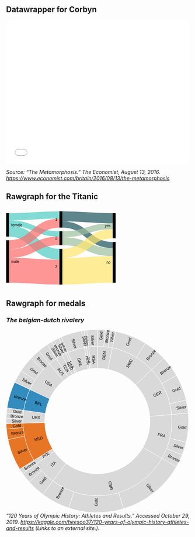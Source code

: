 ## Datawrapper for Corbyn

<iframe title="Labour Party on social media" aria-label="Bar Chart" id="datawrapper-chart-sCBJz" src="//datawrapper.dwcdn.net/sCBJz/1/" scrolling="no" frameborder="0" style="width: 0; min-width: 100% !important; border: none;" height="391"></iframe><script type="text/javascript">!function(){"use strict";window.addEventListener("message",function(a){if(void 0!==a.data["datawrapper-height"])for(var e in a.data["datawrapper-height"]){var t=document.getElementById("datawrapper-chart-"+e)||document.querySelector("iframe[src*='"+e+"']");t&&(t.style.height=a.data["datawrapper-height"][e]+"px")}})}();</script>

*Source: “The Metamorphosis.” The Economist, August 13, 2016. https://www.economist.com/britain/2016/08/13/the-metamorphosis*

## Rawgraph for the Titanic

<svg width="500" height="220" xmlns="http://www.w3.org/2000/svg"><g transform="translate(0, 10)"><g class="links" fill="none" stroke-opacity="0.7"><path d="M8,14.900687547746257C77,14.900687547746257,77,9.900687547746399,146,9.900687547746399" stroke-width="19.80137509549274" style="stroke: rgb(78, 205, 196);"></path><path d="M8,32.089381207028154C77,32.089381207028154,77,61.70359052711994,146,61.70359052711994" stroke-width="14.576012223071046" style="stroke: rgb(78, 205, 196);"></path><path d="M8,54.228418640183236C77,54.228418640183236,77,117.35676088617265,146,117.35676088617265" stroke-width="29.702062643239113" style="stroke: rgb(78, 205, 196);"></path><path d="M8,91.38655462184872C77,91.38655462184872,77,32.1084797555386,146,32.1084797555386" stroke-width="24.61420932009167" style="stroke: rgb(255, 107, 107);"></path><path d="M8,115.45072574484337C77,115.45072574484337,77,80.74866310160428,146,80.74866310160428" stroke-width="23.51413292589763" style="stroke: rgb(255, 107, 107);"></path><path d="M8,161.1038961038961C77,161.1038961038961,77,166.1038961038961,146,166.1038961038961" stroke-width="67.79220779220779" style="stroke: rgb(255, 107, 107);"></path><path d="M154,13.750954927425544C223,13.750954927425544,223,18.750954927425518,292,18.750954927425518" stroke-width="27.501909854851032" style="stroke: rgb(26, 83, 92);"></path><path d="M154,35.95874713521775C223,35.95874713521775,223,92.21161191749428,292,92.21161191749428" stroke-width="16.913674560733384" style="stroke: rgb(26, 83, 92);"></path><path d="M154,81.64247517188693C223,81.64247517188693,223,111.53170359052712,292,111.53170359052712" stroke-width="21.726508785332314" style="stroke: rgb(158, 191, 158);"></path><path d="M154,62.5974025974026C223,62.5974025974026,223,40.683728036669216,292,40.683728036669216" stroke-width="16.363636363636363" style="stroke: rgb(158, 191, 158);"></path><path d="M154,163.69747899159665C223,163.69747899159665,223,158.69747899159665,292,158.69747899159665" stroke-width="72.60504201680672" style="stroke: rgb(255, 230, 109);"></path><path d="M154,114.95034377387319C223,114.95034377387319,223,61.31016042780749,292,61.31016042780749" stroke-width="24.889228418640183" style="stroke: rgb(255, 230, 109);"></path></g><g class="nodes" font-family="Arial, Helvetica" font-size="10"><g><rect x="146" y="2.842170943040401e-14" height="44.41558441558439" width="8" fill="#000"></rect><text x="140" y="22.207792207792224" dy="0.35em" text-anchor="end">1</text></g><g><rect x="146" y="54.41558441558442" height="38.09014514896867" width="8" fill="#000"></rect><text x="140" y="73.46065699006876" dy="0.35em" text-anchor="end">2</text></g><g><rect x="146" y="102.50572956455309" height="97.4942704354469" width="8" fill="#000"></rect><text x="140" y="151.25286478227653" dy="0.35em" text-anchor="end">3</text></g><g><rect x="0" y="4.999999999999886" height="64.079449961803" width="8" fill="#000"></rect><text x="14" y="37.03972498090138" dy="0.35em" text-anchor="start">female</text></g><g><rect x="0" y="79.07944996180288" height="115.92055003819723" width="8" fill="#000"></rect><text x="14" y="137.0397249809015" dy="0.35em" text-anchor="start">male</text></g><g><rect x="292" y="83.75477463712758" height="111.24522536287243" width="8" fill="#000"></rect><text x="286" y="139.3773873185638" dy="0.35em" text-anchor="end">no</text></g><g><rect x="292" y="5" height="68.75477463712758" width="8" fill="#000"></rect><text x="286" y="39.37738731856379" dy="0.35em" text-anchor="end">yes</text></g></g></g></svg>

## Rawgraph for medals

### *The belgian-dutch rivalery*

<svg width="500" height="500" xmlns="http://www.w3.org/2000/svg"><g transform="translate(250, 250)"><g display="none"><path d="M8.838126989374223e-15,-144.33756729740642A144.33756729740642,144.33756729740642,0,1,1,-8.838126989374223e-15,144.33756729740642A144.33756729740642,144.33756729740642,0,1,1,8.838126989374223e-15,-144.33756729740642Z" style="stroke: rgb(255, 255, 255); fill: rgb(217, 217, 217); fill-rule: evenodd;"></path><text transform="translate(4.4190634946871116e-15,72.16878364870321)rotate(90)" text-anchor="middle" dx="6" dy=".35em" style="font-size: 11px; font-family: Arial, Helvetica;"></text><title>undefined: none</title></g><g><path d="M1.249899905434872e-14,-204.12414523193152A204.12414523193152,204.12414523193152,0,0,1,41.27748910315352,-199.90706730880154L29.187592455193673,-141.35564290116915A144.33756729740642,144.33756729740642,0,0,0,8.838126989374223e-15,-144.33756729740642Z" style="stroke: rgb(255, 255, 255); fill: rgb(217, 217, 217); fill-rule: evenodd;"></path><text transform="translate(17.70796669831615,-173.32864503633283)rotate(-84.16666666666667)" text-anchor="middle" dx="6" dy=".35em" style="font-size: 11px; font-family: Arial, Helvetica;">DEN</text><title>DEN: none</title></g><g><path d="M41.27748910315352,-199.90706730880154A204.12414523193152,204.12414523193152,0,0,1,148.47452285033592,-140.0784877525159L104.9873419409095,-99.05044858816073A144.33756729740642,144.33756729740642,0,0,0,29.187592455193673,-141.35564290116915Z" style="stroke: rgb(255, 255, 255); fill: rgb(217, 217, 217); fill-rule: evenodd;"></path><text transform="translate(84.91170941636817,-152.13938634919623)rotate(-60.833333333333336)" text-anchor="middle" dx="6" dy=".35em" style="font-size: 11px; font-family: Arial, Helvetica;">SWE</text><title>SWE: none</title></g><g><path d="M148.47452285033592,-140.0784877525159A204.12414523193152,204.12414523193152,0,0,1,203.34739123255963,-17.790591490419864L143.7883192771368,-12.579847884195571A144.33756729740642,144.33756729740642,0,0,0,104.9873419409095,-99.05044858816073Z" style="stroke: rgb(255, 255, 255); fill: rgb(217, 217, 217); fill-rule: evenodd;"></path><text transform="translate(158.96099315415785,-71.3287735080558)rotate(-24.166666666666675)" text-anchor="middle" dx="6" dy=".35em" style="font-size: 11px; font-family: Arial, Helvetica;">GER</text><title>GER: none</title></g><g><path d="M203.34739123255963,-17.790591490419864A204.12414523193152,204.12414523193152,0,0,1,176.77669529663692,102.06207261596573L125,72.16878364870318A144.33756729740642,144.33756729740642,0,0,0,143.7883192771368,-12.579847884195571Z" style="stroke: rgb(255, 255, 255); fill: rgb(217, 217, 217); fill-rule: evenodd;"></path><text transform="translate(170.10088928828335,37.71045926603)rotate(12.499999999999998)" text-anchor="middle" dx="6" dy=".35em" style="font-size: 11px; font-family: Arial, Helvetica;">FRA</text><title>FRA: none</title></g><g><path d="M176.77669529663692,102.06207261596573A204.12414523193152,204.12414523193152,0,0,1,-121.89448709923518,163.7327110918312L-86.19241841712531,115.77651031509166A144.33756729740642,144.33756729740642,0,0,0,125,72.16878364870318Z" style="stroke: rgb(255, 255, 255); fill: rgb(217, 217, 217); fill-rule: evenodd;"></path><text transform="translate(35.23254077917367,170.63135510498532)rotate(78.33333333333331)" text-anchor="middle" dx="6" dy=".35em" style="font-size: 11px; font-family: Arial, Helvetica;">GBR</text><title>GBR: none</title></g><g><path d="M-121.89448709923518,163.7327110918312A204.12414523193152,204.12414523193152,0,0,1,-167.20871085547972,117.08079979533471L-118.23441331937038,82.7886274820257A144.33756729740642,144.33756729740642,0,0,0,-86.19241841712531,115.77651031509166Z" style="stroke: rgb(255, 255, 255); fill: rgb(217, 217, 217); fill-rule: evenodd;"></path><text transform="translate(-124.97859492129201,121.39498377700515)rotate(315.83333333333337)" text-anchor="middle" dx="6" dy=".35em" style="font-size: 11px; font-family: Arial, Helvetica;">ITA</text><title>ITA: none</title></g><g><path d="M-167.20871085547972,117.08079979533471A204.12414523193152,204.12414523193152,0,0,1,-173.7334632538484,107.16039572757452L-122.84810998582007,75.77384249360188A144.33756729740642,144.33756729740642,0,0,0,-118.23441331937038,82.7886274820257Z" style="stroke: rgb(255, 255, 255); fill: rgb(217, 217, 217); fill-rule: evenodd;"></path><text transform="translate(-145.56775678117012,95.74141977439983)rotate(326.6666666666667)" text-anchor="middle" dx="6" dy=".35em" style="font-size: 11px; font-family: Arial, Helvetica;">POL</text><title>POL: none</title></g><g><path d="M-173.7334632538484,107.16039572757452A204.12414523193152,204.12414523193152,0,0,1,-204.0377905290703,5.9368933527487115L-144.27650530142589,4.1980175489099505A144.33756729740642,144.33756729740642,0,0,0,-122.84810998582007,75.77384249360188Z" style="stroke: rgb(255, 255, 255); fill: rgb(230, 118, 38); fill-rule: evenodd;"></path><text transform="translate(-166.91133302330024,49.96997281472843)rotate(343.3333333333333)" text-anchor="middle" dx="6" dy=".35em" style="font-size: 11px; font-family: Arial, Helvetica;">NED</text><title>NED: none</title></g><g><path d="M-204.0377905290703,5.9368933527487115A204.12414523193152,204.12414523193152,0,0,1,-201.968928732217,-29.584091897966477L-142.81359909553314,-20.919111996298092A144.33756729740642,144.33756729740642,0,0,0,-144.27650530142589,4.1980175489099505Z" style="stroke: rgb(255, 255, 255); fill: rgb(217, 217, 217); fill-rule: evenodd;"></path><text transform="translate(-173.93608523160773,-10.130623328435057)rotate(363.33333333333337)" text-anchor="middle" dx="6" dy=".35em" style="font-size: 11px; font-family: Arial, Helvetica;">URS</text><title>URS: none</title></g><g><path d="M-201.968928732217,-29.584091897966477A204.12414523193152,204.12414523193152,0,0,1,-184.99930234589957,-86.26659143722503L-130.81426120356593,-60.99969179511116A144.33756729740642,144.33756729740642,0,0,0,-142.81359909553314,-20.919111996298092Z" style="stroke: rgb(255, 255, 255); fill: rgb(52, 139, 189); fill-rule: evenodd;"></path><text transform="translate(-166.91133302330024,-49.96997281472839)rotate(376.66666666666674)" text-anchor="middle" dx="6" dy=".35em" style="font-size: 11px; font-family: Arial, Helvetica;">BEL</text><title>BEL: none</title></g><g><path d="M-184.99930234589957,-86.26659143722503A204.12414523193152,204.12414523193152,0,0,1,-131.20847139294116,-156.36816716133245L-92.77839987106981,-110.56899136148978A144.33756729740642,144.33756729740642,0,0,0,-130.81426120356593,-60.99969179511116Z" style="stroke: rgb(255, 255, 255); fill: rgb(217, 217, 217); fill-rule: evenodd;"></path><text transform="translate(-138.2266317993772,-106.0650250370929)rotate(397.5)" text-anchor="middle" dx="6" dy=".35em" style="font-size: 11px; font-family: Arial, Helvetica;">USA</text><title>USA: none</title></g><g><path d="M-131.20847139294116,-156.36816716133245A204.12414523193152,204.12414523193152,0,0,1,-112.16805044597545,-170.54323535636286L-79.31478910282398,-120.59227820597752A144.33756729740642,144.33756729740642,0,0,0,-92.77839987106981,-110.56899136148978Z" style="stroke: rgb(255, 255, 255); fill: rgb(217, 217, 217); fill-rule: evenodd;"></path><text transform="translate(-104.04345275818028,-139.7546107034614)rotate(413.33333333333337)" text-anchor="middle" dx="6" dy=".35em" style="font-size: 11px; font-family: Arial, Helvetica;">AUS</text><title>AUS: none</title></g><g><path d="M-112.16805044597545,-170.54323535636286A204.12414523193152,204.12414523193152,0,0,1,-96.87739480149573,-179.67035660659718L-68.50266280782401,-127.04612753473006A144.33756729740642,144.33756729740642,0,0,0,-79.31478910282398,-120.59227820597752Z" style="stroke: rgb(255, 255, 255); fill: rgb(217, 217, 217); fill-rule: evenodd;"></path><text transform="translate(-89.30071878639528,-149.60539060793528)rotate(419.16666666666663)" text-anchor="middle" dx="6" dy=".35em" style="font-size: 11px; font-family: Arial, Helvetica;">TCH</text><title>TCH: none</title></g><g><path d="M-96.87739480149573,-179.67035660659718A204.12414523193152,204.12414523193152,0,0,1,-86.26659143722493,-184.99930234589962L-60.99969179511109,-130.81426120356596A144.33756729740642,144.33756729740642,0,0,0,-68.50266280782401,-127.04612753473006Z" style="stroke: rgb(255, 255, 255); fill: rgb(217, 217, 217); fill-rule: evenodd;"></path><text transform="translate(-78.19466545720803,-155.69838010960504)rotate(423.33333333333337)" text-anchor="middle" dx="6" dy=".35em" style="font-size: 11px; font-family: Arial, Helvetica;">GDR</text><title>GDR: none</title></g><g><path d="M-86.26659143722493,-184.99930234589962A204.12414523193152,204.12414523193152,0,0,1,-80.8494436864063,-187.4300779551278L-57.169189885817794,-132.53307912039406A144.33756729740642,144.33756729740642,0,0,0,-60.99969179511109,-130.81426120356596Z" style="stroke: rgb(255, 255, 255); fill: rgb(217, 217, 217); fill-rule: evenodd;"></path><text transform="translate(-71.32877350805569,-158.96099315415788)rotate(425.83333333333337)" text-anchor="middle" dx="6" dy=".35em" style="font-size: 11px; font-family: Arial, Helvetica;">COL</text><title>COL: none</title></g><g><path d="M-80.8494436864063,-187.4300779551278A204.12414523193152,204.12414523193152,0,0,1,-35.44578583734474,-201.0230408013961L-25.063955530072544,-142.14475532540717A144.33756729740642,144.33756729740642,0,0,0,-57.169189885817794,-132.53307912039406Z" style="stroke: rgb(255, 255, 255); fill: rgb(217, 217, 217); fill-rule: evenodd;"></path><text transform="translate(-49.96997281472844,-166.91133302330024)rotate(433.33333333333326)" text-anchor="middle" dx="6" dy=".35em" style="font-size: 11px; font-family: Arial, Helvetica;">GRE</text><title>GRE: none</title></g><g><path d="M-35.44578583734474,-201.0230408013961A204.12414523193152,204.12414523193152,0,0,1,-29.584091897966182,-201.96892873221702L-20.919111996297882,-142.81359909553316A144.33756729740642,144.33756729740642,0,0,0,-25.063955530072544,-142.14475532540717Z" style="stroke: rgb(255, 255, 255); fill: rgb(217, 217, 217); fill-rule: evenodd;"></path><text transform="translate(-27.756172032247058,-172.00577370784984)rotate(440.83333333333337)" text-anchor="middle" dx="6" dy=".35em" style="font-size: 11px; font-family: Arial, Helvetica;">HUN</text><title>HUN: none</title></g><g><path d="M-29.584091897966182,-201.96892873221702A204.12414523193152,204.12414523193152,0,0,1,-23.69736686329642,-202.74393078564157L-16.75656880530228,-143.36160830294315A144.33756729740642,144.33756729740642,0,0,0,-20.919111996297882,-142.81359909553316Z" style="stroke: rgb(255, 255, 255); fill: rgb(217, 217, 217); fill-rule: evenodd;"></path><text transform="translate(-22.741690235466216,-172.74028713636503)rotate(442.5)" text-anchor="middle" dx="6" dy=".35em" style="font-size: 11px; font-family: Arial, Helvetica;">SUI</text><title>SUI: none</title></g><g><path d="M-23.69736686329642,-202.74393078564157A204.12414523193152,204.12414523193152,0,0,1,-3.749699716304616e-14,-204.12414523193152L-2.6514380968122666e-14,-144.33756729740642A144.33756729740642,144.33756729740642,0,0,0,-16.75656880530228,-143.36160830294315Z" style="stroke: rgb(255, 255, 255); fill: rgb(217, 217, 217); fill-rule: evenodd;"></path><text transform="translate(-10.1306233284348,-173.93608523160773)rotate(446.6666666666668)" text-anchor="middle" dx="6" dy=".35em" style="font-size: 11px; font-family: Arial, Helvetica;">RSA</text><title>RSA: none</title></g><g><path d="M1.5308084989341916e-14,-250A250,250,0,0,1,21.788935686914535,-249.04867452293638L17.790591490419832,-203.34739123255963A204.12414523193152,204.12414523193152,0,0,0,1.249899905434872e-14,-204.12414523193152Z" style="stroke: rgb(255, 255, 255); fill: rgb(217, 217, 217); fill-rule: evenodd;"></path><text transform="translate(9.904308501411863,-226.84595983567124)rotate(-87.5)" text-anchor="middle" dx="6" dy=".35em" style="font-size: 11px; font-family: Arial, Helvetica;">Gold</text><title>Gold: 3</title></g><g><path d="M21.788935686914535,-249.04867452293638A250,250,0,0,1,36.232964826811674,-247.36040964523613L29.584091897966292,-201.968928732217A204.12414523193152,204.12414523193152,0,0,0,17.790591490419832,-203.34739123255963Z" style="stroke: rgb(255, 255, 255); fill: rgb(217, 217, 217); fill-rule: evenodd;"></path><text transform="translate(26.36029769730212,-225.52676011056363)rotate(-83.33333333333333)" text-anchor="middle" dx="6" dy=".35em" style="font-size: 11px; font-family: Arial, Helvetica;">Bronze</text><title>Bronze: 2</title></g><g><path d="M36.232964826811674,-247.36040964523613A250,250,0,0,1,50.55439308300948,-244.83515544138788L41.27748910315352,-199.90706730880154A204.12414523193152,204.12414523193152,0,0,0,29.584091897966292,-201.968928732217Z" style="stroke: rgb(255, 255, 255); fill: rgb(217, 217, 217); fill-rule: evenodd;"></path><text transform="translate(39.42891512703868,-223.61248952722403)rotate(-80)" text-anchor="middle" dx="6" dy=".35em" style="font-size: 11px; font-family: Arial, Helvetica;">Silver</text><title>Silver: 2</title></g><g><path d="M50.55439308300948,-244.83515544138788A250,250,0,0,1,131.24414508364003,-212.77916810924992L107.16039572757452,-173.7334632538484A204.12414523193152,204.12414523193152,0,0,0,41.27748910315352,-199.90706730880154Z" style="stroke: rgb(255, 255, 255); fill: rgb(217, 217, 217); fill-rule: evenodd;"></path><text transform="translate(83.8327130313737,-211.01957503145874)rotate(-68.33333333333334)" text-anchor="middle" dx="6" dy=".35em" style="font-size: 11px; font-family: Arial, Helvetica;">Gold</text><title>Gold: 12</title></g><g><path d="M131.24414508364003,-212.77916810924992A250,250,0,0,1,181.8434103932622,-171.56040946718338L148.47452285033592,-140.0784877525159A204.12414523193152,204.12414523193152,0,0,0,107.16039572757452,-173.7334632538484Z" style="stroke: rgb(255, 255, 255); fill: rgb(217, 217, 217); fill-rule: evenodd;"></path><text transform="translate(143.40748946611964,-176.043962650478)rotate(-50.83333333333334)" text-anchor="middle" dx="6" dy=".35em" style="font-size: 11px; font-family: Arial, Helvetica;">Bronze</text><title>Bronze: 9</title></g><g><path d="M181.8434103932622,-171.56040946718338A250,250,0,0,1,216.50635094610965,-125L176.7766952966369,-102.06207261596576A204.12414523193152,204.12414523193152,0,0,0,148.47452285033592,-140.0784877525159Z" style="stroke: rgb(255, 255, 255); fill: rgb(217, 217, 217); fill-rule: evenodd;"></path><text transform="translate(182.13175464029604,-135.5920675124659)rotate(-36.66666666666667)" text-anchor="middle" dx="6" dy=".35em" style="font-size: 11px; font-family: Arial, Helvetica;">Bronze</text><title>Bronze: 8</title></g><g><path d="M216.50635094610965,-125A250,250,0,0,1,243.26121764495596,-57.65396768561005L198.62195247942196,-47.07426749221821A204.12414523193152,204.12414523193152,0,0,0,176.7766952966369,-102.06207261596576Z" style="stroke: rgb(255, 255, 255); fill: rgb(217, 217, 217); fill-rule: evenodd;"></path><text transform="translate(211.01957503145874,-83.83271303137373)rotate(-21.666666666666664)" text-anchor="middle" dx="6" dy=".35em" style="font-size: 11px; font-family: Arial, Helvetica;">Gold</text><title>Gold: 10</title></g><g><path d="M243.26121764495596,-57.65396768561005A250,250,0,0,1,249.04867452293638,-21.788935686914574L203.34739123255963,-17.790591490419864A204.12414523193152,204.12414523193152,0,0,0,198.62195247942196,-47.07426749221821Z" style="stroke: rgb(255, 255, 255); fill: rgb(217, 217, 217); fill-rule: evenodd;"></path><text transform="translate(224.16228857125265,-36.172547645369875)rotate(-9.166666666666664)" text-anchor="middle" dx="6" dy=".35em" style="font-size: 11px; font-family: Arial, Helvetica;">Silver</text><title>Silver: 5</title></g><g><path d="M249.04867452293638,-21.788935686914574A250,250,0,0,1,243.26121764495596,57.65396768561005L198.62195247942196,47.07426749221821A204.12414523193152,204.12414523193152,0,0,0,203.34739123255963,-17.790591490419864Z" style="stroke: rgb(255, 255, 255); fill: rgb(217, 217, 217); fill-rule: evenodd;"></path><text transform="translate(226.46192864390105,16.49786942434614)rotate(4.1666666666666705)" text-anchor="middle" dx="6" dy=".35em" style="font-size: 11px; font-family: Arial, Helvetica;">Gold</text><title>Gold: 11</title></g><g><path d="M243.26121764495596,57.65396768561005A250,250,0,0,1,232.3368810567056,92.3015368281711L189.7022690062119,75.36388923457629A204.12414523193152,204.12414523193152,0,0,0,198.62195247942196,47.07426749221821Z" style="stroke: rgb(255, 255, 255); fill: rgb(217, 217, 217); fill-rule: evenodd;"></path><text transform="translate(216.55294752587133,68.27888208308133)rotate(17.499999999999993)" text-anchor="middle" dx="6" dy=".35em" style="font-size: 11px; font-family: Arial, Helvetica;">Silver</text><title>Silver: 5</title></g><g><path d="M232.3368810567056,92.3015368281711A250,250,0,0,1,216.50635094610968,124.99999999999996L176.77669529663692,102.06207261596573A204.12414523193152,204.12414523193152,0,0,0,189.7022690062119,75.36388923457629Z" style="stroke: rgb(255, 255, 255); fill: rgb(217, 217, 217); fill-rule: evenodd;"></path><text transform="translate(204.37071790781022,98.94339029214818)rotate(25.83333333333332)" text-anchor="middle" dx="6" dy=".35em" style="font-size: 11px; font-family: Arial, Helvetica;">Bronze</text><title>Bronze: 5</title></g><g><path d="M216.50635094610968,124.99999999999996A250,250,0,0,1,71.70080817777254,239.49737807887223L58.543464726906016,195.5487903425541A204.12414523193152,204.12414523193152,0,0,0,176.77669529663692,102.06207261596573Z" style="stroke: rgb(255, 255, 255); fill: rgb(217, 217, 217); fill-rule: evenodd;"></path><text transform="translate(140.83195615735286,178.11104666906976)rotate(51.666666666666664)" text-anchor="middle" dx="6" dy=".35em" style="font-size: 11px; font-family: Arial, Helvetica;">Silver</text><title>Silver: 26</title></g><g><path d="M71.70080817777254,239.49737807887223A250,250,0,0,1,-78.63618903790338,237.3106608932585L-64.20617948663445,193.7633432370446A204.12414523193152,204.12414523193152,0,0,0,58.543464726906016,195.5487903425541Z" style="stroke: rgb(255, 255, 255); fill: rgb(217, 217, 217); fill-rule: evenodd;"></path><text transform="translate(-3.3023675446828844,227.03805669811817)rotate(270.83333333333337)" text-anchor="middle" dx="6" dy=".35em" style="font-size: 11px; font-family: Arial, Helvetica;">Gold</text><title>Gold: 21</title></g><g><path d="M-78.63618903790338,237.3106608932585A250,250,0,0,1,-149.2896479256965,200.530798188761L-121.89448709923518,163.7327110918312A204.12414523193152,204.12414523193152,0,0,0,-64.20617948663445,193.7633432370446Z" style="stroke: rgb(255, 255, 255); fill: rgb(217, 217, 217); fill-rule: evenodd;"></path><text transform="translate(-104.84559714869472,201.4065182142617)rotate(297.5)" text-anchor="middle" dx="6" dy=".35em" style="font-size: 11px; font-family: Arial, Helvetica;">Bronze</text><title>Bronze: 11</title></g><g><path d="M-149.2896479256965,200.530798188761A250,250,0,0,1,-186.756267810249,166.1989664034844L-152.48585413389108,135.70088782216703A204.12414523193152,204.12414523193152,0,0,0,-121.89448709923518,163.7327110918312Z" style="stroke: rgb(255, 255, 255); fill: rgb(217, 217, 217); fill-rule: evenodd;"></path><text transform="translate(-153.40091278026242,167.40772018888623)rotate(312.5)" text-anchor="middle" dx="6" dy=".35em" style="font-size: 11px; font-family: Arial, Helvetica;">Gold</text><title>Gold: 7</title></g><g><path d="M-186.756267810249,166.1989664034844A250,250,0,0,1,-204.78801107224788,143.3941090877616L-167.20871085547972,117.08079979533471A204.12414523193152,204.12414523193152,0,0,0,-152.48585413389108,135.70088782216703Z" style="stroke: rgb(255, 255, 255); fill: rgb(217, 217, 217); fill-rule: evenodd;"></path><text transform="translate(-178.11104666906968,140.83195615735295)rotate(321.6666666666667)" text-anchor="middle" dx="6" dy=".35em" style="font-size: 11px; font-family: Arial, Helvetica;">Bronze</text><title>Bronze: 4</title></g><g><path d="M-204.78801107224788,143.3941090877616A250,250,0,0,1,-212.77916810924992,131.24414508364003L-173.7334632538484,107.16039572757452A204.12414523193152,204.12414523193152,0,0,0,-167.20871085547972,117.08079979533471Z" style="stroke: rgb(255, 255, 255); fill: rgb(217, 217, 217); fill-rule: evenodd;"></path><text transform="translate(-189.70759410479837,124.7726474818386)rotate(326.6666666666667)" text-anchor="middle" dx="6" dy=".35em" style="font-size: 11px; font-family: Arial, Helvetica;">Bronze</text><title>Bronze: 2</title></g><g><path d="M-212.77916810924992,131.24414508364003A250,250,0,0,1,-244.83515544138788,50.55439308300938L-199.90706730880157,41.27748910315344A204.12414523193152,204.12414523193152,0,0,0,-173.7334632538484,107.16039572757452Z" style="stroke: rgb(255, 255, 255); fill: rgb(230, 118, 38); fill-rule: evenodd;"></path><text transform="translate(-211.01957503145871,83.83271303137376)rotate(338.33333333333337)" text-anchor="middle" dx="6" dy=".35em" style="font-size: 11px; font-family: Arial, Helvetica;">Silver</text><title>Silver: 12</title></g><g><path d="M-244.83515544138788,50.55439308300938A250,250,0,0,1,-249.04867452293638,21.78893568691455L-203.34739123255963,17.790591490419843A204.12414523193152,204.12414523193152,0,0,0,-199.90706730880157,41.27748910315344Z" style="stroke: rgb(255, 255, 255); fill: rgb(230, 118, 38); fill-rule: evenodd;"></path><text transform="translate(-224.66466918872658,32.90852836238885)rotate(351.66666666666663)" text-anchor="middle" dx="6" dy=".35em" style="font-size: 11px; font-family: Arial, Helvetica;">Bronze</text><title>Bronze: 4</title></g><g><path d="M-249.04867452293638,21.78893568691455A250,250,0,0,1,-249.89423752055015,7.2711796857778L-204.0377905290703,5.9368933527487115A204.12414523193152,204.12414523193152,0,0,0,-203.34739123255963,17.790591490419843Z" style="stroke: rgb(255, 255, 255); fill: rgb(230, 118, 38); fill-rule: evenodd;"></path><text transform="translate(-226.67791952650174,13.202485364313246)rotate(356.66666666666674)" text-anchor="middle" dx="6" dy=".35em" style="font-size: 11px; font-family: Arial, Helvetica;">Gold</text><title>Gold: 2</title></g><g><path d="M-249.89423752055015,7.2711796857778A250,250,0,0,1,-249.89423752055015,-7.271179685777961L-204.0377905290703,-5.936893352748842A204.12414523193152,204.12414523193152,0,0,0,-204.0377905290703,5.9368933527487115Z" style="stroke: rgb(255, 255, 255); fill: rgb(217, 217, 217); fill-rule: evenodd;"></path><text transform="translate(-227.06207261596575,2.7807084043690634e-14)rotate(360)" text-anchor="middle" dx="6" dy=".35em" style="font-size: 11px; font-family: Arial, Helvetica;">Silver</text><title>Silver: 2</title></g><g><path d="M-249.89423752055015,-7.271179685777961A250,250,0,0,1,-249.04867452293635,-21.78893568691471L-203.34739123255963,-17.790591490419974A204.12414523193152,204.12414523193152,0,0,0,-204.0377905290703,-5.936893352748842Z" style="stroke: rgb(255, 255, 255); fill: rgb(217, 217, 217); fill-rule: evenodd;"></path><text transform="translate(-226.6779195265017,-13.202485364313592)rotate(363.33333333333337)" text-anchor="middle" dx="6" dy=".35em" style="font-size: 11px; font-family: Arial, Helvetica;">Bronze</text><title>Bronze: 2</title></g><g><path d="M-249.04867452293635,-21.78893568691471A250,250,0,0,1,-247.3604096452361,-36.2329648268119L-201.968928732217,-29.584091897966477A204.12414523193152,204.12414523193152,0,0,0,-203.34739123255963,-17.790591490419974Z" style="stroke: rgb(255, 255, 255); fill: rgb(217, 217, 217); fill-rule: evenodd;"></path><text transform="translate(-225.5267601105636,-26.36029769730218)rotate(366.66666666666674)" text-anchor="middle" dx="6" dy=".35em" style="font-size: 11px; font-family: Arial, Helvetica;">Gold</text><title>Gold: 2</title></g><g><path d="M-247.3604096452361,-36.2329648268119A250,250,0,0,1,-226.57694675916247,-105.65456543517492L-184.99930234589957,-86.26659143722503A204.12414523193152,204.12414523193152,0,0,0,-201.968928732217,-29.584091897966477Z" style="stroke: rgb(255, 255, 255); fill: rgb(52, 139, 189); fill-rule: evenodd;"></path><text transform="translate(-217.52308421071314,-65.12213645233932)rotate(376.66666666666674)" text-anchor="middle" dx="6" dy=".35em" style="font-size: 11px; font-family: Arial, Helvetica;">Bronze</text><title>Bronze: 10</title></g><g><path d="M-226.57694675916247,-105.65456543517492A250,250,0,0,1,-208.87195285323406,-137.3772445177016L-170.54323535636283,-112.16805044597555A204.12414523193152,204.12414523193152,0,0,0,-184.99930234589957,-86.26659143722503Z" style="stroke: rgb(255, 255, 255); fill: rgb(217, 217, 217); fill-rule: evenodd;"></path><text transform="translate(-198.27190849876342,-110.65909416273067)rotate(389.16666666666674)" text-anchor="middle" dx="6" dy=".35em" style="font-size: 11px; font-family: Arial, Helvetica;">Silver</text><title>Silver: 5</title></g><g><path d="M-208.87195285323406,-137.3772445177016A250,250,0,0,1,-181.84341039326213,-171.56040946718343L-148.47452285033586,-140.07848775251597A204.12414523193152,204.12414523193152,0,0,0,-170.54323535636283,-112.16805044597555Z" style="stroke: rgb(255, 255, 255); fill: rgb(217, 217, 217); fill-rule: evenodd;"></path><text transform="translate(-178.1110466690697,-140.8319561573529)rotate(398.3333333333334)" text-anchor="middle" dx="6" dy=".35em" style="font-size: 11px; font-family: Arial, Helvetica;">Gold</text><title>Gold: 6</title></g><g><path d="M-181.84341039326213,-171.56040946718343A250,250,0,0,1,-160.6969024216347,-191.51111077974463L-131.20847139294116,-156.36816716133245A204.12414523193152,204.12414523193152,0,0,0,-148.47452285033586,-140.07848775251597Z" style="stroke: rgb(255, 255, 255); fill: rgb(217, 217, 217); fill-rule: evenodd;"></path><text transform="translate(-155.8194486098496,-165.1589666217991)rotate(406.66666666666674)" text-anchor="middle" dx="6" dy=".35em" style="font-size: 11px; font-family: Arial, Helvetica;">Bronze</text><title>Bronze: 4</title></g><g><path d="M-160.6969024216347,-191.51111077974463A250,250,0,0,1,-137.37724451770148,-208.87195285323412L-112.16805044597545,-170.54323535636286A204.12414523193152,204.12414523193152,0,0,0,-131.20847139294116,-156.36816716133245Z" style="stroke: rgb(255, 255, 255); fill: rgb(217, 217, 217); fill-rule: evenodd;"></path><text transform="translate(-135.5920675124659,-182.13175464029604)rotate(413.33333333333337)" text-anchor="middle" dx="6" dy=".35em" style="font-size: 11px; font-family: Arial, Helvetica;">Gold</text><title>Gold: 4</title></g><g><path d="M-137.37724451770148,-208.87195285323412A250,250,0,0,1,-125.00000000000011,-216.50635094610962L-102.06207261596585,-176.77669529663686A204.12414523193152,204.12414523193152,0,0,0,-112.16805044597545,-170.54323535636286Z" style="stroke: rgb(255, 255, 255); fill: rgb(217, 217, 217); fill-rule: evenodd;"></path><text transform="translate(-119.20227040560731,-193.25631568154915)rotate(418.33333333333337)" text-anchor="middle" dx="6" dy=".35em" style="font-size: 11px; font-family: Arial, Helvetica;">Silver</text><title>Silver: 2</title></g><g><path d="M-125.00000000000011,-216.50635094610962A250,250,0,0,1,-118.65009243691007,-220.0503477950278L-96.87739480149573,-179.67035660659718A204.12414523193152,204.12414523193152,0,0,0,-102.06207261596585,-176.77669529663686Z" style="stroke: rgb(255, 255, 255); fill: rgb(217, 217, 217); fill-rule: evenodd;"></path><text transform="translate(-110.65909416273055,-198.27190849876345)rotate(420.83333333333326)" text-anchor="middle" dx="6" dy=".35em" style="font-size: 11px; font-family: Arial, Helvetica;">Bronze</text><title>Bronze: 1</title></g><g><path d="M-118.65009243691007,-220.0503477950278A250,250,0,0,1,-105.65456543517479,-226.57694675916252L-86.26659143722493,-184.99930234589962A204.12414523193152,204.12414523193152,0,0,0,-96.87739480149573,-179.67035660659718Z" style="stroke: rgb(255, 255, 255); fill: rgb(217, 217, 217); fill-rule: evenodd;"></path><text transform="translate(-101.90527204466329,-202.91007946911182)rotate(423.33333333333337)" text-anchor="middle" dx="6" dy=".35em" style="font-size: 11px; font-family: Arial, Helvetica;">Silver</text><title>Silver: 2</title></g><g><path d="M-105.65456543517479,-226.57694675916252A250,250,0,0,1,-99.0199415097892,-229.5540267200685L-80.8494436864063,-187.4300779551278A204.12414523193152,204.12414523193152,0,0,0,-86.26659143722493,-184.99930234589962Z" style="stroke: rgb(255, 255, 255); fill: rgb(217, 217, 217); fill-rule: evenodd;"></path><text transform="translate(-92.95746744934179,-207.16199957053576)rotate(425.83333333333337)" text-anchor="middle" dx="6" dy=".35em" style="font-size: 11px; font-family: Arial, Helvetica;">Silver</text><title>Silver: 1</title></g><g><path d="M-99.0199415097892,-229.5540267200685A250,250,0,0,1,-43.412044416732584,-246.201938253052L-35.44578583734474,-201.0230408013961A204.12414523193152,204.12414523193152,0,0,0,-80.8494436864063,-187.4300779551278Z" style="stroke: rgb(255, 255, 255); fill: rgb(217, 217, 217); fill-rule: evenodd;"></path><text transform="translate(-65.12213645233939,-217.52308421071314)rotate(433.33333333333326)" text-anchor="middle" dx="6" dy=".35em" style="font-size: 11px; font-family: Arial, Helvetica;">Silver</text><title>Silver: 8</title></g><g><path d="M-43.412044416732584,-246.201938253052A250,250,0,0,1,-36.23296482681154,-247.36040964523613L-29.584091897966182,-201.96892873221702A204.12414523193152,204.12414523193152,0,0,0,-35.44578583734474,-201.0230408013961Z" style="stroke: rgb(255, 255, 255); fill: rgb(217, 217, 217); fill-rule: evenodd;"></path><text transform="translate(-36.17254764536982,-224.16228857125267)rotate(440.83333333333337)" text-anchor="middle" dx="6" dy=".35em" style="font-size: 11px; font-family: Arial, Helvetica;">Silver</text><title>Silver: 1</title></g><g><path d="M-36.23296482681154,-247.36040964523613A250,250,0,0,1,-29.023228531307275,-248.30958943548578L-23.69736686329642,-202.74393078564157A204.12414523193152,204.12414523193152,0,0,0,-29.584091897966182,-201.96892873221702Z" style="stroke: rgb(255, 255, 255); fill: rgb(217, 217, 217); fill-rule: evenodd;"></path><text transform="translate(-29.637547736154666,-225.11952510798625)rotate(442.5)" text-anchor="middle" dx="6" dy=".35em" style="font-size: 11px; font-family: Arial, Helvetica;">Silver</text><title>Silver: 1</title></g><g><path d="M-29.023228531307275,-248.30958943548578A250,250,0,0,1,-4.5924254968025744e-14,-250L-3.749699716304616e-14,-204.12414523193152A204.12414523193152,204.12414523193152,0,0,0,-23.69736686329642,-202.74393078564157Z" style="stroke: rgb(255, 255, 255); fill: rgb(217, 217, 217); fill-rule: evenodd;"></path><text transform="translate(-13.202485364313258,-226.67791952650174)rotate(446.6666666666668)" text-anchor="middle" dx="6" dy=".35em" style="font-size: 11px; font-family: Arial, Helvetica;">Silver</text><title>Silver: 4</title></g></g></svg>
*“120 Years of Olympic History: Athletes and Results.” Accessed October 29, 2019. https://kaggle.com/heesoo37/120-years-of-olympic-history-athletes-and-results (Links to an external site.).*  
